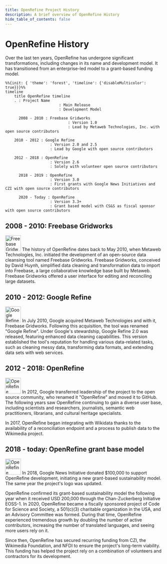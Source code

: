 ```yaml
---
title: OpenRefine Project History
description: A brief overview of OpenRefine History
hide_table_of_contents: false
---
```

# OpenRefine History 

Over the last ten years, OpenRefine has undergone significant transformations, including changes in its name and development model. It has transitioned from an enterprise-led model to a grant-based funding model.

```mermaid
%%{init: { 'theme': 'forest', 'timeline': {'disableMulticolor': true}}}%%
timeline
    title OpenRefine timeline
    . : Project Name
                        : Main Release
                        : Development Model

      2008 - 2010 : Freebase Gridworks
                            : Version 1.0
                            : Lead by Metaweb Technologies, Inc. with open source contributors

    2010 - 2012 : Google Refine
                    : Version 2.0 and 2.5
                    : Lead by Google with open source contributors

    2012 - 2018 : OpenRefine
                    : Version 2.6
                    : Solely with volunteer open source contributors

      2018 - 2019 : OpenRefine
                    : Version 3.0
                    : First grants with Google News Initiatives and CZI with open source contributors

      2020 - Today : OpenRefine
                    : Version 3.3+
                    : Grant based model with CS&S as fiscal sponsor with open source contributors
```

## 2008 - 2010: Freebase Gridworks
<img src="/img/logo/freebase.png" alt="Freebase Gridworks" height="50"/>
The history of OpenRefine dates back to May 2010, when Metaweb Technologies, Inc. initiated the development of an open-source data cleansing tool named Freebase Gridworks. Freebase Gridworks, conceived by David Huynh, simplified data cleaning and transformation data to import into Freebase, a large collaborative knowledge base built by Metaweb. Freebase Gridworks offered a user interface for editing and reconciling large datasets.

## 2010 - 2012: Google Refine
<img src="/img/logo/google-refine.png" alt="Google Refine" height="50"/>
In July 2010, Google acquired Metaweb Technologies and with it, Freebase Gridworks. Following this acquisition, the tool was renamed "Google Refine". Under Google's stewardship, Google Refine 2.0 was released, featuring enhanced data cleaning capabilities. This version established the tool's reputation for handling various data-related tasks, such as cleaning messy data, transforming data formats, and extending data sets with web services.

## 2012 - 2018: OpenRefine
<img src="/img/logo/open-refine.png" alt="OpenRefine" height="50"/>
In 2012, Google transferred leadership of the project to the open source community, who renamed it "OpenRefine" and moved it to GitHub. The following years saw OpenRefine continuing to gain a diverse user base, including scientists and researchers, journalists, semantic web practitioners, librarians, and cultural heritage specialists.

In 2017, OpenRefine began integrating with Wikidata thanks to the availability of a reconciliation endpoint and a process to publish data to the Wikimedia project.

## 2018 - today: OpenRefine grant base model
<img src="/img/logo/OpenRefine.png" alt="OpenRefine" height="50"/>
In 2018, Google News Initiative donated $100,000 to support OpenRefine development, initiating a new grant-based sustainability model. The same year the project's logo was updated.

OpenRefine confirmed its grant-based sustainability model the following year when it received USD 200,000 through the Chan-Zuckerberg Initiative EOSS-1. In 2020, OpenRefine became a fiscally sponsored project of Code for Science and Society, a 501(c)(3) charitable organization in the USA, and an Advisory Committee was formed. During that time, OpenRefine experienced tremendous growth by doubling the number of active contributors, increasing the number of translated languages, and seeing more users rely on it.

Since then, OpenRefine has secured recurring funding from CZI, the Wikimedia Foundation, and NFDI to ensure the project's long-term viability. This funding has helped the project rely on a combination of volunteers and contractors for its development.

